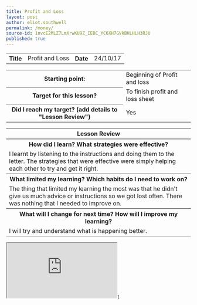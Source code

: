 ```yaml
---
title: Profit and Loss
layout: post
author: eliot.southwell
permalink: /money/
source-id: 1nvcE2MLZ7LmXrwKU9Z_IEBC_YC6XH7GVkBHLHLH3RJU
published: true
---
```

<table class="table1">
  <tr>
    <th>Title</th>
    <td>Profit and Loss</td>
    <th>Date</th>
    <td>24/10/17</td>
  </tr>
</table>


<table class="table1">
  <tr>
    <th>Starting point:</th>
    <td>Beginning of Profit and loss</td>
  </tr>
  <tr>
    <th>Target for this lesson?</th>
    <td>To finish profit and loss sheet</td>
  </tr>
  <tr>
    <th>Did I reach my target? 
(add details to "Lesson Review")</th>
    <td>Yes</td>
  </tr>
</table>


<table class="table1">
  <tr>
    <th>Lesson Review</th>
  </tr>
  <tr>
    <th>How did I learn? What strategies were effective? </th>
  </tr>
  <tr>
    <td>I learnt by listening to the instructions and doing them to the letter. The strategies that were effective were simply helping each other to try and get it right.</td>
  </tr>
  <tr>
    <th>What limited my learning? Which habits do I need to work on? </th>
  </tr>
  <tr>
    <td>The thing that limited my learning the most was that he didn't give us much advice or instructions so we got lost often. There was nothing that I needed to improve on.</td>
  </tr>
  <tr>
    <th>What will I change for next time? How will I improve my learning?</th>
  </tr>
  <tr>
    <td>I will try and understand what is happening better.</td>
  </tr>
  
</table>

<iframe src="https://docs.google.com/spreadsheets/d/e/2PACX-1vRi82yyhPAd7szBStneAhJ83-gAYHjKmpWFa7sLcxdT7FyUs39sRjTI3H5SMQlYkXnBZDogbRwD4phT/pubhtml?widget=true&amp;headers=false"></iframe>t

